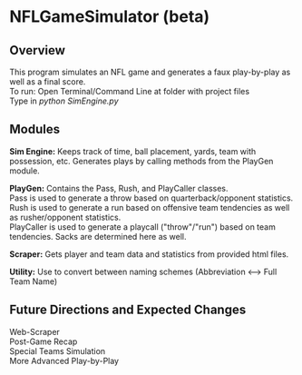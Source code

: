 # NFLGameSimulator (beta)

## Overview
This program simulates an NFL game and generates a faux play-by-play as well as a final score.
</br>
To run: 
  Open Terminal/Command Line at folder with project files </br>
  Type in *python SimEngine.py*

## Modules

**Sim Engine:** 
Keeps track of time, ball placement, yards, team with possession, etc. Generates plays by calling methods from the PlayGen module.<br/>

**PlayGen:**
Contains the Pass, Rush, and PlayCaller classes.<br/>
Pass is used to generate a throw based on quarterback/opponent statistics.<br/>
Rush is used to generate a run based on offensive team tendencies as well as rusher/opponent statistics.<br/>
PlayCaller is used to generate a playcall ("throw"/"run") based on team tendencies. Sacks are determined here as well.<br/>

**Scraper:**
Gets player and team data and statistics from provided html files.<br/>

**Utility:**
Use to convert between naming schemes (Abbreviation <--> Full Team Name)<br/>

## Future Directions and Expected Changes
  Web-Scraper<br/>
  Post-Game Recap<br/>
  Special Teams Simulation<br/>
  More Advanced Play-by-Play<br/>
